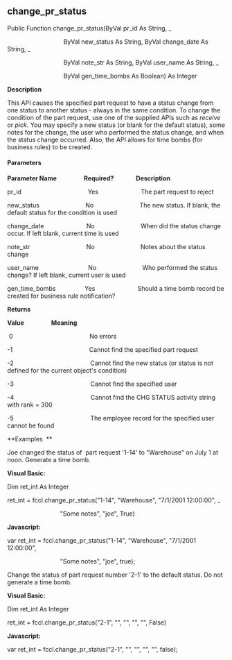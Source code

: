 change_pr_status
------------------

Public Function change_pr_status(ByVal pr_id As String, _

                                 ByVal new_status As String, ByVal change_date As String, _

                                 ByVal note_str As String, ByVal user_name As String, _

                                 ByVal gen_time_bombs As Boolean) As Integer

**Description**

This API causes the specified part request to have a status change from one status to another status - always in the same condition. To change the condition of the part request, use one of the supplied APIs such as _receive_ or _pick_. You may specify a new status (or blank for the default status), some notes for the change, the user who performed the status change, and when the status change occurred. Also, the API allows for time bombs (for business rules) to be created.

#### Parameters
**Parameter Name**                **Required?**             **Description**

pr_id                                       Yes                         The part request to reject

new_status                           No                           The new status. If blank, the default status for the condition is used

change_date                         No                           When did the status change occur. If left blank, current time is used

note_str                                 No                           Notes about the status change

user_name                             No                           Who performed the status change? If left blank, current user is used

gen_time_bombs                 Yes                         Should a time bomb record be created for business rule notification?

**Returns**

**Value**                **Meaning**

 0                                             No errors

-1                                             Cannot find the specified part request

-2                                             Cannot find the new status (or status is not defined for the current object's condition)

-3                                             Cannot find the specified user

-4                                             Cannot find the CHG STATUS activity string with rank = 300

-5                                             The employee record for the specified user cannot be found

**Examples  **

 Joe changed the status of  part request '1-14' to "Warehouse" on July 1 at noon. Generate a time bomb.

**Visual Basic:**

Dim ret_int As Integer

ret_int = fccl.change_pr_status("1-14", "Warehouse", "7/1/2001 12:00:00", _

                               "Some notes", "joe", True)

**Javascript:**

var ret_int = fccl.change_pr_status("1-14", "Warehouse", "7/1/2001 12:00:00",

                               "Some notes", "joe", true);

 Change the status of part request number '2-1' to the default status. Do not generate a time bomb.

**Visual Basic:**

Dim ret_int As Integer

ret_int = fccl.change_pr_status("2-1", "", "", "", "", False)

**Javascript:**

var ret_int = fccl.change_pr_status("2-1", "", "", "", "", false);